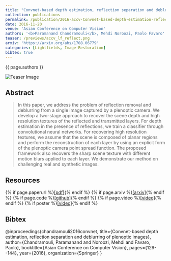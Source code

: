 ```yaml
---
title: "Convnet-based depth estimation, reflection separation and deblurring of plenoptic images"
collection: publications
permalink: /publication/2016-accv-Convnet-based-depth-estimation-reflection-separation-and-deblurring-of-plenoptic-images
date: 2016-11-20
venue: 'Asian Conference on Computer Vision'
authors: '<b>Paramanand Chandramouli</b>, Mehdi Noroozi, Paolo Favaro'
teaser: /previews/accv_lf_reflect.png
arxiv: 'https://arxiv.org/abs/1708.06779'
categories: [Lightfields, Image-Restoration]
bibtex: true
---
```


{{ page.authors }}

<img class="pub_teaser" src="../images/previews/accv_lf_reflect.png" alt="Teaser Image" title="teaser" />

## Abstract

> In this paper, we address the problem of reflection removal and deblurring from a single image captured by a plenoptic camera. We develop a two-stage approach to recover the scene depth and high resolution textures of the reflected and transmitted layers. For depth estimation in the presence of reflections, we train a classifier through convolutional neural networks. For recovering high resolution textures, we assume that the scene is composed of planar regions and perform the reconstruction of each layer by using an explicit form of the plenoptic camera point spread function. The proposed framework also recovers the sharp scene texture with different motion blurs applied to each layer. We demonstrate our method on challenging real and synthetic images.
## Resources

{% if page.paperurl %}<a href=" {{ page.paperurl }} ">[pdf]</a>{% endif %} {% if page.arxiv %}<a href=" {{ page.arxiv }} ">[arxiv]</a>{% endif %} {% if page.code %}<a href=" {{ page.code }} ">[github]</a>{% endif %} {% if page.video %}<a href=" {{ page.video }} ">[video]</a>{% endif %} {% if poster %}<a href=" {{ page.poster }} ">[video]</a>{% endif %}


## Bibtex

@inproceedings{chandramouli2016convnet,
  title={Convnet-based depth estimation, reflection separation and deblurring of plenoptic images},
  author={Chandramouli, Paramanand and Noroozi, Mehdi and Favaro, Paolo},
  booktitle={Asian Conference on Computer Vision},
  pages={129--144},
  year={2016},
  organization={Springer}
}
